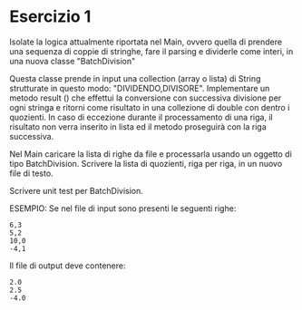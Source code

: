 # Esercizio 1

Isolate la logica attualmente riportata nel Main, ovvero quella di prendere una sequenza di coppie di stringhe, fare il parsing e dividerle come interi, in una nuova classe "BatchDivision"

Questa classe prende in input una collection (array o lista) di String strutturate in questo modo: "DIVIDENDO,DIVISORE". Implementare un metodo result () che effettui la conversione con successiva divisione per ogni stringa e ritorni come risultato in una collezione di double con dentro i quozienti. 
In caso di eccezione durante il processamento di una riga, il risultato non verra inserito in lista ed il metodo proseguirà con la riga successiva.

Nel Main caricare la lista di righe da file e processarla usando un oggetto di tipo BatchDivision. Scrivere la lista di quozienti, riga per riga, in un nuovo file di testo.

Scrivere unit test per BatchDivision.

ESEMPIO: Se nel file di input sono presenti le seguenti righe:

```
6,3
5,2
10,0
-4,1
```

Il file di output deve contenere:

```
2.0
2.5
-4.0
```
